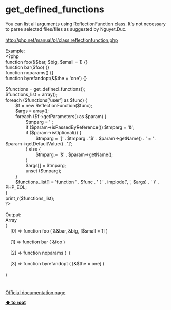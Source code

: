 # get_defined_functions




<div class="phpcode"><span class="html">
You can list all arguments using ReflectionFunction class. It&apos;s not necessary to parse selected files/files as suggested by Nguyet.Duc.<br><br><a href="http://php.net/manual/pl/class.reflectionfunction.php" rel="nofollow" target="_blank">http://php.net/manual/pl/class.reflectionfunction.php</a><br><br>Example:<br><span class="default">&lt;?php<br></span><span class="keyword">function </span><span class="default">foo</span><span class="keyword">(&amp;</span><span class="default">$bar</span><span class="keyword">, </span><span class="default">$big</span><span class="keyword">, </span><span class="default">$small </span><span class="keyword">= </span><span class="default">1</span><span class="keyword">) {}<br>function </span><span class="default">bar</span><span class="keyword">(</span><span class="default">$foo</span><span class="keyword">) {}<br>function </span><span class="default">noparams</span><span class="keyword">() {}<br>function </span><span class="default">byrefandopt</span><span class="keyword">(&amp;</span><span class="default">$the </span><span class="keyword">= </span><span class="string">&apos;one&apos;</span><span class="keyword">) {}<br><br></span><span class="default">$functions </span><span class="keyword">= </span><span class="default">get_defined_functions</span><span class="keyword">();<br></span><span class="default">$functions_list </span><span class="keyword">= array();<br>foreach (</span><span class="default">$functions</span><span class="keyword">[</span><span class="string">&apos;user&apos;</span><span class="keyword">] as </span><span class="default">$func</span><span class="keyword">) {<br>&#xA0; &#xA0; &#xA0; &#xA0; </span><span class="default">$f </span><span class="keyword">= new </span><span class="default">ReflectionFunction</span><span class="keyword">(</span><span class="default">$func</span><span class="keyword">);<br>&#xA0; &#xA0; &#xA0; &#xA0; </span><span class="default">$args </span><span class="keyword">= array();<br>&#xA0; &#xA0; &#xA0; &#xA0; foreach (</span><span class="default">$f</span><span class="keyword">-&gt;</span><span class="default">getParameters</span><span class="keyword">() as </span><span class="default">$param</span><span class="keyword">) {<br>&#xA0; &#xA0; &#xA0; &#xA0; &#xA0; &#xA0; &#xA0; &#xA0; </span><span class="default">$tmparg </span><span class="keyword">= </span><span class="string">&apos;&apos;</span><span class="keyword">;<br>&#xA0; &#xA0; &#xA0; &#xA0; &#xA0; &#xA0; &#xA0; &#xA0; if (</span><span class="default">$param</span><span class="keyword">-&gt;</span><span class="default">isPassedByReference</span><span class="keyword">()) </span><span class="default">$tmparg </span><span class="keyword">= </span><span class="string">&apos;&amp;&apos;</span><span class="keyword">;<br>&#xA0; &#xA0; &#xA0; &#xA0; &#xA0; &#xA0; &#xA0; &#xA0; if (</span><span class="default">$param</span><span class="keyword">-&gt;</span><span class="default">isOptional</span><span class="keyword">()) {<br>&#xA0; &#xA0; &#xA0; &#xA0; &#xA0; &#xA0; &#xA0; &#xA0; &#xA0; &#xA0; &#xA0; &#xA0; </span><span class="default">$tmparg </span><span class="keyword">= </span><span class="string">&apos;[&apos; </span><span class="keyword">. </span><span class="default">$tmparg </span><span class="keyword">. </span><span class="string">&apos;$&apos; </span><span class="keyword">. </span><span class="default">$param</span><span class="keyword">-&gt;</span><span class="default">getName</span><span class="keyword">() . </span><span class="string">&apos; = &apos; </span><span class="keyword">. </span><span class="default">$param</span><span class="keyword">-&gt;</span><span class="default">getDefaultValue</span><span class="keyword">() . </span><span class="string">&apos;]&apos;</span><span class="keyword">;<br>&#xA0; &#xA0; &#xA0; &#xA0; &#xA0; &#xA0; &#xA0; &#xA0; } else {<br>&#xA0; &#xA0; &#xA0; &#xA0; &#xA0; &#xA0; &#xA0; &#xA0; &#xA0; &#xA0; &#xA0; &#xA0; </span><span class="default">$tmparg</span><span class="keyword">.= </span><span class="string">&apos;&amp;&apos; </span><span class="keyword">. </span><span class="default">$param</span><span class="keyword">-&gt;</span><span class="default">getName</span><span class="keyword">();<br>&#xA0; &#xA0; &#xA0; &#xA0; &#xA0; &#xA0; &#xA0; &#xA0; }<br>&#xA0; &#xA0; &#xA0; &#xA0; &#xA0; &#xA0; &#xA0; &#xA0; </span><span class="default">$args</span><span class="keyword">[] = </span><span class="default">$tmparg</span><span class="keyword">;<br>&#xA0; &#xA0; &#xA0; &#xA0; &#xA0; &#xA0; &#xA0; &#xA0; unset (</span><span class="default">$tmparg</span><span class="keyword">);<br>&#xA0; &#xA0; &#xA0; &#xA0; }<br>&#xA0; &#xA0; &#xA0; &#xA0; </span><span class="default">$functions_list</span><span class="keyword">[] = </span><span class="string">&apos;function &apos; </span><span class="keyword">. </span><span class="default">$func </span><span class="keyword">. </span><span class="string">&apos; ( &apos; </span><span class="keyword">. </span><span class="default">implode</span><span class="keyword">(</span><span class="string">&apos;, &apos;</span><span class="keyword">, </span><span class="default">$args</span><span class="keyword">) . </span><span class="string">&apos; )&apos; </span><span class="keyword">. </span><span class="default">PHP_EOL</span><span class="keyword">;<br>}<br></span><span class="default">print_r</span><span class="keyword">(</span><span class="default">$functions_list</span><span class="keyword">);<br></span><span class="default">?&gt;<br></span><br>Output:<br>Array<br>(<br>&#xA0; &#xA0; [0] =&gt; function foo ( &amp;&amp;bar, &amp;big, [$small = 1] )<br><br>&#xA0; &#xA0; [1] =&gt; function bar ( &amp;foo )<br><br>&#xA0; &#xA0; [2] =&gt; function noparams (&#xA0; )<br><br>&#xA0; &#xA0; [3] =&gt; function byrefandopt ( [&amp;$the = one] )<br><br>)</span>
</div>
  

#

[Official documentation page](https://www.php.net/manual/en/function.get-defined-functions.php)

**[⬆ to root](/)**